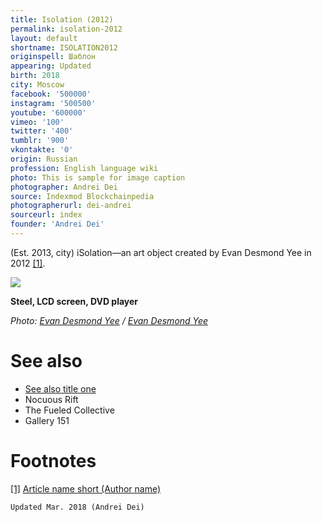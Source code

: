 ```yaml
---
title: Isolation (2012)
permalink: isolation-2012
layout: default
shortname: ISOLATION2012
originspell: Шаблон
appearing: Updated
birth: 2018
city: Moscow
facebook: '500000'
instagram: '500500'
youtube: '600000'
vimeo: '100'
twitter: '400'
tumblr: '900'
vkontakte: '0'
origin: Russian
profession: English language wiki
photo: This is sample for image caption
photographer: Andrei Dei
source: Indexmod Blockchainpedia
photographerurl: dei-andrei
sourceurl: index
founder: 'Andrei Dei'
---
```


(Est. 2013, city) iSolation—an art object created by Evan Desmond Yee in 2012 <span id="a1">[\[1\]](#f1)</span>.

![](/encyclopedia/images/isolation-2012.jpg)

**Steel, LCD screen, DVD player**

*Photo: [Evan Desmond Yee](/photographer-name-page) / [Evan Desmond Yee](/source-name-page)*

# See also

+ [See also title one](page-template)
+ Nocuous Rift
+ The Fueled Collective
+ Gallery 151


# Footnotes

[[1]](#a1) <span id="f1"></span> [Article name short (Author name)](http://example.net/article)

`Updated Mar. 2018 (Andrei Dei)`
